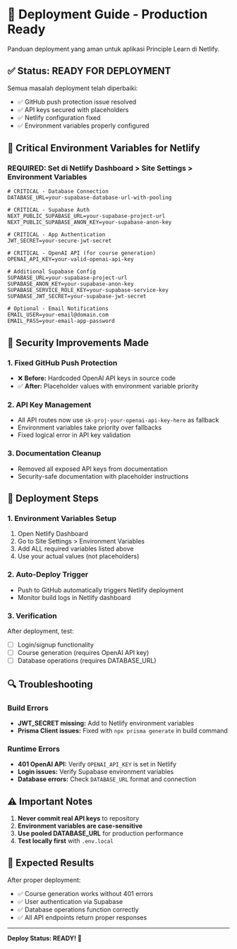 # 🚀 Deployment Guide - Production Ready

Panduan deployment yang aman untuk aplikasi Principle Learn di Netlify.

## ✅ Status: READY FOR DEPLOYMENT

Semua masalah deployment telah diperbaiki:
- ✅ GitHub push protection issue resolved
- ✅ API keys secured with placeholders  
- ✅ Netlify configuration fixed
- ✅ Environment variables properly configured

## 🔑 Critical Environment Variables for Netlify

### REQUIRED: Set di Netlify Dashboard > Site Settings > Environment Variables

```env
# CRITICAL - Database Connection
DATABASE_URL=your-supabase-database-url-with-pooling

# CRITICAL - Supabase Auth
NEXT_PUBLIC_SUPABASE_URL=your-supabase-project-url
NEXT_PUBLIC_SUPABASE_ANON_KEY=your-supabase-anon-key

# CRITICAL - App Authentication  
JWT_SECRET=your-secure-jwt-secret

# CRITICAL - OpenAI API (for course generation)
OPENAI_API_KEY=your-valid-openai-api-key

# Additional Supabase Config
SUPABASE_URL=your-supabase-project-url
SUPABASE_ANON_KEY=your-supabase-anon-key
SUPABASE_SERVICE_ROLE_KEY=your-supabase-service-key
SUPABASE_JWT_SECRET=your-supabase-jwt-secret

# Optional - Email Notifications
EMAIL_USER=your-email@domain.com
EMAIL_PASS=your-email-app-password
```

## 🔧 Security Improvements Made

### 1. **Fixed GitHub Push Protection**
- ❌ **Before:** Hardcoded OpenAI API keys in source code
- ✅ **After:** Placeholder values with environment variable priority

### 2. **API Key Management**
- All API routes now use `sk-proj-your-openai-api-key-here` as fallback
- Environment variables take priority over fallbacks
- Fixed logical error in API key validation

### 3. **Documentation Cleanup**
- Removed all exposed API keys from documentation
- Security-safe documentation with placeholder instructions

## 🚀 Deployment Steps

### 1. **Environment Variables Setup**
1. Open Netlify Dashboard
2. Go to Site Settings > Environment Variables  
3. Add ALL required variables listed above
4. Use your actual values (not placeholders)

### 2. **Auto-Deploy Trigger**
- Push to GitHub automatically triggers Netlify deployment
- Monitor build logs in Netlify dashboard

### 3. **Verification**
After deployment, test:
- [ ] Login/signup functionality
- [ ] Course generation (requires OpenAI API key)
- [ ] Database operations (requires DATABASE_URL)

## 🔍 Troubleshooting

### Build Errors
- **JWT_SECRET missing:** Add to Netlify environment variables
- **Prisma Client issues:** Fixed with `npx prisma generate` in build command

### Runtime Errors  
- **401 OpenAI API:** Verify `OPENAI_API_KEY` is set in Netlify
- **Login issues:** Verify Supabase environment variables
- **Database errors:** Check `DATABASE_URL` format and connection

## ⚠️ Important Notes

1. **Never commit real API keys** to repository
2. **Environment variables are case-sensitive**
3. **Use pooled DATABASE_URL** for production performance
4. **Test locally first** with `.env.local`

## 🎯 Expected Results

After proper deployment:
- ✅ Course generation works without 401 errors
- ✅ User authentication via Supabase  
- ✅ Database operations function correctly
- ✅ All API endpoints return proper responses

---

**Deploy Status: READY! 🚀**